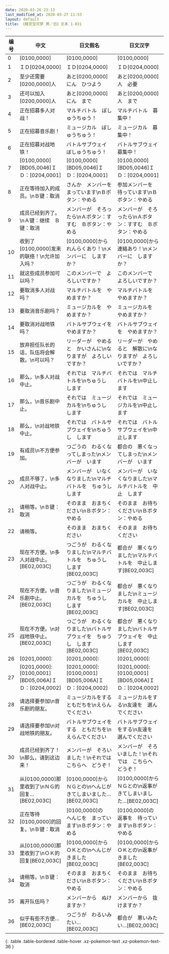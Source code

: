 ```yaml
---
date: 2020-03-26 23:13
last_modified_at: 2020-03-27 11:53
layout: default
title: 《精灵宝可梦 黑／白》文本 1-031
---
```

| 编号 | 中文 | 日文假名 | 日文汉字 |
| ---- | ---- | ---- | --- |
| 0 | [0100,0000] | [0100,0000] | [0100,0000] |
| 1 | ＩＤ[0204,0000] | ＩＤ[0204,0000] | ＩＤ[0204,0000] |
| 2 | 至少还需要[0200,0000]人 | あと[0200,0000]にん　ひつよう | あと[0200,0000]人　必要 |
| 3 | 还可以加入[0200,0000]人 | あと[0200,0000]にん　まで | あと[0200,0000]人　まで |
| 4 | 正在招募多人对战！ | マルチバトル　ぼしゅうちゅう！ | マルチバトル　募集中！ |
| 5 | 正在招募音乐剧！ | ミュージカル　ぼしゅうちゅう！ | ミュージカル　募集中！ |
| 6 | 正在招募对战地铁！ | バトルサブウェイ　ぼしゅうちゅう！ | バトルサブウェイ　募集中！ |
| 7 | [0100,0000][BD05,0046]ＩＤ：[0204,0001] | [0100,0000][BD05,0046]ＩＤ：[0204,0001] | [0100,0000][BD05,0046]ＩＤ：[0204,0001] |
| 8 | 正在等待加入的成员。\nＢ键：取消 | さんか　メンバーを　まっています\nＢボタン：やめる | 参加メンバーを　待っています\nＢボタン：やめる |
| 9 | 成员已经到齐了。\nＡ键：继续　Ｂ键：取消 | メンバーが　そろったら\nＡボタン：すすむ　Ｂボタン：やめる | メンバーが　そろったら\nＡボタン：すすむ　Ｂボタン：やめる |
| 10 | 收到了[0100,0000]发来的联络！\n允许加入吗？ | [0100,0000]から　れんらくあり！\nメンバーに　しますか？ | [0100,0000]から　連絡あり！\nメンバーに　しますか？ |
| 11 | 就这些成员参加可以吗？ | このメンバーで　よろしいですか？ | このメンバーで　よろしいですか？ |
| 12 | 要取消多人对战吗？ | マルチバトルを　やめますか？ | マルチバトルを　やめますか？ |
| 13 | 要取消音乐剧吗？ | ミュージカルを　やめますか？ | ミュージカルを　やめますか？ |
| 14 | 要取消对战地铁吗？ | バトルサブウェイを　やめますか？ | バトルサブウェイを　やめますか？ |
| 15 | 放弃担任队长的话，队伍将会解散。\n可以吗？ | リーダーが　やめると　かいさんに\nなりますが　よろしいですか？ | リーダーが　やめると　解散に\nなりますが　よろしいですか？ |
| 16 | 那么，\n多人对战中止。 | それでは　マルチバトルを\nちゅうし　します | それでは　マルチバトルを\n中止します |
| 17 | 那么，\n音乐剧中止。 | それでは　ミュージカルを\nちゅうし　します | それでは　ミュージカルを\n中止します |
| 18 | 那么，\n对战地铁中止。 | それでは　バトルサブウェイを\nちゅうし　します | それでは　バトルサブウェイを\n中止します |
| 19 | 有成员\n不方便参加。 | つごうの　わるくなってしまった\nメンバーが　います | 都合の　悪くなってしまった\nメンバーが　います |
| 20 | 成员不够了，\n多人对战中止。 | メンバーが　いなくなりました\nマルチバトルを　ちゅうし　します | メンバーが　いなくなりました\nマルチバトルを　中止　します |
| 21 | 请稍等。\nＢ键：取消 | そのまま　おまちください\nＢボタン：やめる | そのまま　お待ちください\nＢボタン：やめる |
| 22 | 请稍等。 | そのまま　おまちください | そのまま　お待ちください |
| 23 | 现在不方便。\n多人对战中止。[BE02,003C] | つごうが　わるくなりました\nマルチバトルを　ちゅうし　します[BE02,003C] | 都合が　悪くなりました\nマルチバトルを　中止します[BE02,003C] |
| 24 | 现在不方便。\n音乐剧中止。[BE02,003C] | つごうが　わるくなりました\nミュージカルを　ちゅうし　します[BE02,003C] | 都合が　悪くなりました\nミュージカルを　中止します[BE02,003C] |
| 25 | 现在不方便。\n对战地铁中止。[BE02,003C] | つごうが　わるくなりました\nバトルサブウェイを　ちゅうし　します[BE02,003C] | 都合が　悪くなりました\nバトルサブウェイを　中止します[BE02,003C] |
| 26 | [0201,0000]: | [0201,0000]: | [0201,0000]: |
| 27 | [0201,0000]:[0100,0001][BD05,006A]ＩＤ：[0204,0002] | [0201,0000]:[0100,0001][BD05,006A]ＩＤ：[0204,0002] | [0201,0000]:[0100,0001][BD05,006A]ＩＤ：[0204,0002] |
| 28 | 请选择要参加\n音乐剧的朋友。 | ミュージカルをする　ともだちを\nえらんでください | ミュージカルをする\n友達を　選んでください |
| 29 | 请选择要参加\n对战地铁的朋友。 | バトルサブウェイをする　ともだちを\nえらんでください | バトルサブウェイをする\n友達を　選んでください |
| 30 | 成员已经到齐了！\n那么，请到这边来！ | メンバーが　そろいました！\nそれでは　こちらへ　どうぞ！ | メンバーが　そろいました！\nそれでは　こちらへ　どうぞ！ |
| 31 | 从[0100,0000]那里收到了\nＮＧ的回复…[BE02,003C] | [0100,0000]から　ＮＧとの\nへんじが　きてしまいました…[BE02,003C] | [0100,0000]から　ＮＧとの\n返事が　きてしまいました…[BE02,003C] |
| 32 | 正在等待[0100,0000]的回复。\nＢ键：取消 | [0100,0000]の　へんじを　まっています\nＢボタン：やめる | [0100,0000]の　返事を　待っています\nＢボタン：やめる |
| 33 | 从[0100,0000]那里收到了\nＯＫ的回复[BE02,003C] | [0100,0000]から　ＯＫとの\nへんじが　きました[BE02,003C] | [0100,0000]から　ＯＫとの\n返事が　きました[BE02,003C] |
| 34 | 请稍等。\nＢ键：取消 | そのまま　おまちください\nＢボタン：やめる | そのまま　お待ちください\nＢボタン：やめる |
| 35 | 离开队伍吗？ | メンバーから　ぬけますか？ | メンバーから　抜けますか？ |
| 36 | 似乎有些不方便…[BE02,003C] | つごうが　わるいみたい…[BE02,003C] | 都合が　悪いみたい…[BE02,003C] |
{: .table .table-bordered .table-hover .xz-pokemon-text .xz-pokemon-text-36 }